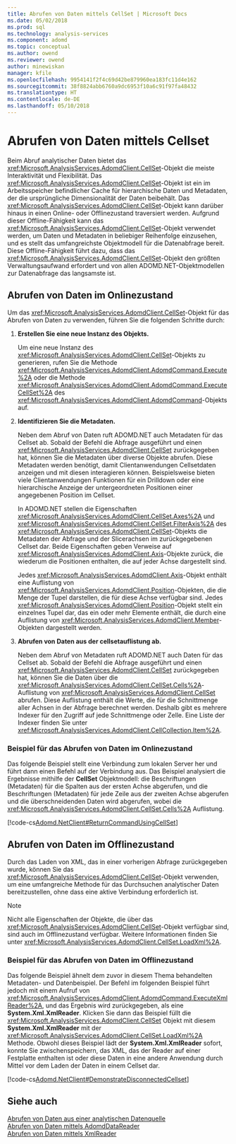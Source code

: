 ```yaml
---
title: Abrufen von Daten mittels CellSet | Microsoft Docs
ms.date: 05/02/2018
ms.prod: sql
ms.technology: analysis-services
ms.component: adomd
ms.topic: conceptual
ms.author: owend
ms.reviewer: owend
author: minewiskan
manager: kfile
ms.openlocfilehash: 9954141f2f4c69d42be879960ea183fc11d4e162
ms.sourcegitcommit: 38f8824abb6760a9dc6953f10a6c91f97fa48432
ms.translationtype: HT
ms.contentlocale: de-DE
ms.lasthandoff: 05/10/2018
---
```

# <a name="retrieving-data-using-the-cellset"></a>Abrufen von Daten mittels Cellset
  Beim Abruf analytischer Daten bietet das <xref:Microsoft.AnalysisServices.AdomdClient.CellSet>-Objekt die meiste Interaktivität und Flexibilität. Das <xref:Microsoft.AnalysisServices.AdomdClient.CellSet>-Objekt ist ein im Arbeitsspeicher befindlicher Cache für hierarchische Daten und Metadaten, der die ursprüngliche Dimensionalität der Daten beibehält. Das <xref:Microsoft.AnalysisServices.AdomdClient.CellSet>-Objekt kann darüber hinaus in einen Online- oder Offlinezustand traversiert werden. Aufgrund dieser Offline-Fähigkeit kann das <xref:Microsoft.AnalysisServices.AdomdClient.CellSet>-Objekt verwendet werden, um Daten und Metadaten in beliebiger Reihenfolge einzusehen, und es stellt das umfangreichste Objektmodell für die Datenabfrage bereit. Diese Offline-Fähigkeit führt dazu, dass das <xref:Microsoft.AnalysisServices.AdomdClient.CellSet>-Objekt den größten Verwaltungsaufwand erfordert und von allen ADOMD.NET-Objektmodellen zur Datenabfrage das langsamste ist.  
  
## <a name="retrieving-data-in-a-connected-state"></a>Abrufen von Daten im Onlinezustand  
 Um das <xref:Microsoft.AnalysisServices.AdomdClient.CellSet>-Objekt für das Abrufen von Daten zu verwenden, führen Sie die folgenden Schritte durch:  
  
1.  **Erstellen Sie eine neue Instanz des Objekts.**  
  
     Um eine neue Instanz des <xref:Microsoft.AnalysisServices.AdomdClient.CellSet>-Objekts zu generieren, rufen Sie die Methode <xref:Microsoft.AnalysisServices.AdomdClient.AdomdCommand.Execute%2A> oder die Methode <xref:Microsoft.AnalysisServices.AdomdClient.AdomdCommand.ExecuteCellSet%2A> des <xref:Microsoft.AnalysisServices.AdomdClient.AdomdCommand>-Objekts auf.  
  
2.  **Identifizieren Sie die Metadaten.**  
  
     Neben dem Abruf von Daten ruft ADOMD.NET auch Metadaten für das Cellset ab. Sobald der Befehl die Abfrage ausgeführt und einen <xref:Microsoft.AnalysisServices.AdomdClient.CellSet> zurückgegeben hat, können Sie die Metadaten über diverse Objekte abrufen. Diese Metadaten werden benötigt, damit Clientanwendungen Cellsetdaten anzeigen und mit diesen interagieren können. Beispielsweise bieten viele Clientanwendungen Funktionen für ein Drilldown oder eine hierarchische Anzeige der untergeordneten Positionen einer angegebenen Position im Cellset.  
  
     In ADOMD.NET stellen die Eigenschaften <xref:Microsoft.AnalysisServices.AdomdClient.CellSet.Axes%2A> und <xref:Microsoft.AnalysisServices.AdomdClient.CellSet.FilterAxis%2A> des <xref:Microsoft.AnalysisServices.AdomdClient.CellSet>-Objekts die Metadaten der Abfrage und der Slicerachsen im zurückgegebenen Cellset dar. Beide Eigenschaften geben Verweise auf <xref:Microsoft.AnalysisServices.AdomdClient.Axis>-Objekte zurück, die wiederum die Positionen enthalten, die auf jeder Achse dargestellt sind.  
  
     Jedes <xref:Microsoft.AnalysisServices.AdomdClient.Axis>-Objekt enthält eine Auflistung von <xref:Microsoft.AnalysisServices.AdomdClient.Position>-Objekten, die die Menge der Tupel darstellen, die für diese Achse verfügbar sind. Jedes <xref:Microsoft.AnalysisServices.AdomdClient.Position>-Objekt stellt ein einzelnes Tupel dar, das ein oder mehr Elemente enthält, die durch eine Auflistung von <xref:Microsoft.AnalysisServices.AdomdClient.Member>-Objekten dargestellt werden.  
  
3.  **Abrufen von Daten aus der cellsetauflistung ab.**  
  
     Neben dem Abruf von Metadaten ruft ADOMD.NET auch Daten für das Cellset ab. Sobald der Befehl die Abfrage ausgeführt und einen <xref:Microsoft.AnalysisServices.AdomdClient.CellSet> zurückgegeben hat, können Sie die Daten über die <xref:Microsoft.AnalysisServices.AdomdClient.CellSet.Cells%2A>-Auflistung von <xref:Microsoft.AnalysisServices.AdomdClient.CellSet> abrufen. Diese Auflistung enthält die Werte, die für die Schnittmenge aller Achsen in der Abfrage berechnet werden. Deshalb gibt es mehrere Indexer für den Zugriff auf jede Schnittmenge oder Zelle. Eine Liste der Indexer finden Sie unter <xref:Microsoft.AnalysisServices.AdomdClient.CellCollection.Item%2A>.  
  
### <a name="example-of-retrieving-data-in-a-connected-state"></a>Beispiel für das Abrufen von Daten im Onlinezustand  
 Das folgende Beispiel stellt eine Verbindung zum lokalen Server her und führt dann einen Befehl auf der Verbindung aus. Das Beispiel analysiert die Ergebnisse mithilfe der **CellSet** Objektmodell: die Beschriftungen (Metadaten) für die Spalten aus der ersten Achse abgerufen, und die Beschriftungen (Metadaten) für jede Zeile aus der zweiten Achse abgerufen und die überschneidenden Daten wird abgerufen, wobei die <xref:Microsoft.AnalysisServices.AdomdClient.CellSet.Cells%2A> Auflistung.  
  
 [!code-cs[Adomd.NetClient#ReturnCommandUsingCellSet](../../analysis-services/multidimensional-models-adomd-net-client/codesnippet/csharp/retrieving-data-using-th_0_1.cs)]  
  
## <a name="retrieving-data-in-a-disconnected-state"></a>Abrufen von Daten im Offlinezustand  
 Durch das Laden von XML, das in einer vorherigen Abfrage zurückgegeben wurde, können Sie das <xref:Microsoft.AnalysisServices.AdomdClient.CellSet>-Objekt verwenden, um eine umfangreiche Methode für das Durchsuchen analytischer Daten bereitzustellen, ohne dass eine aktive Verbindung erforderlich ist.  
  
> [!NOTE]  
>  Nicht alle Eigenschaften der Objekte, die über das <xref:Microsoft.AnalysisServices.AdomdClient.CellSet>-Objekt verfügbar sind, sind auch im Offlinezustand verfügbar. Weitere Informationen finden Sie unter <xref:Microsoft.AnalysisServices.AdomdClient.CellSet.LoadXml%2A>.  
  
### <a name="example-of-retrieving-data-in-a-disconnected-state"></a>Beispiel für das Abrufen von Daten im Offlinezustand  
 Das folgende Beispiel ähnelt dem zuvor in diesem Thema behandelten Metadaten- und Datenbeispiel. Der Befehl im folgenden Beispiel führt jedoch mit einem Aufruf von <xref:Microsoft.AnalysisServices.AdomdClient.AdomdCommand.ExecuteXmlReader%2A>, und das Ergebnis wird zurückgegeben, als eine **System.Xml.XmlReader**. Klicken Sie dann das Beispiel füllt die <xref:Microsoft.AnalysisServices.AdomdClient.CellSet> Objekt mit diesem **System.Xml.XmlReader** mit der <xref:Microsoft.AnalysisServices.AdomdClient.CellSet.LoadXml%2A> Methode. Obwohl dieses Beispiel lädt der **System.Xml.XmlReader** sofort, konnte Sie zwischenspeichern, das XML, das der Reader auf einer Festplatte enthalten ist oder diese Daten in eine andere Anwendung durch Mittel vor dem Laden der Daten in einem Cellset dar.  
  
 [!code-cs[Adomd.NetClient#DemonstrateDisconnectedCellset](../../analysis-services/multidimensional-models-adomd-net-client/codesnippet/csharp/retrieving-data-using-th_0_2.cs)]  
  
## <a name="see-also"></a>Siehe auch  
 [Abrufen von Daten aus einer analytischen Datenquelle](../../analysis-services/multidimensional-models-adomd-net-client/retrieving-data-from-an-analytical-data-source.md)   
 [Abrufen von Daten mittels AdomdDataReader](../../analysis-services/multidimensional-models-adomd-net-client/retrieving-data-using-the-adomddatareader.md)   
 [Abrufen von Daten mittels XmlReader](../../analysis-services/multidimensional-models-adomd-net-client/retrieving-data-using-the-xmlreader.md)  
  
  
